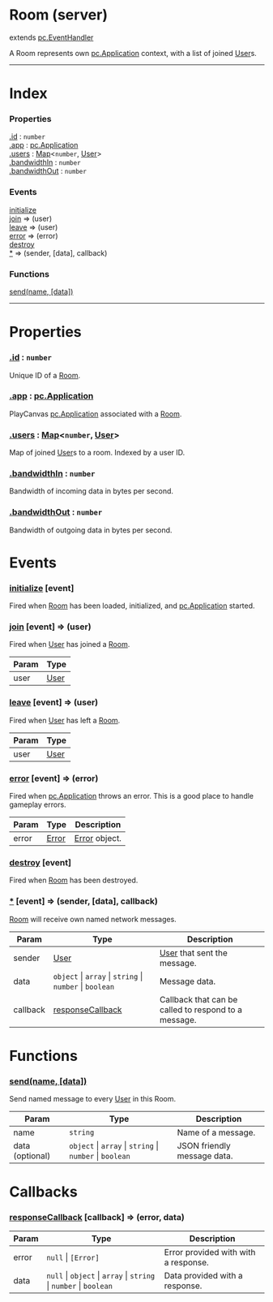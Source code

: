 # Room (server)
extends [pc.EventHandler]

A Room represents own [pc.Application] context, with a list of joined [User]s.

---

# Index

### Properties

<a href='#property_id'>.id</a> : `number`  
<a href='#property_app'>.app</a> : [pc.Application]  
<a href='#property_users'>.users</a> : [Map]<`number`, [User]>  
<a href='#property_bandwidthIn'>.bandwidthIn</a> : `number`  
<a href='#property_bandwidthOut'>.bandwidthOut</a> : `number`  

### Events

<a href='#event_initialize'>initialize</a>  
<a href='#event_join'>join</a> => (user)  
<a href='#event_leave'>leave</a> => (user)  
<a href='#event_error'>error</a> => (error)  
<a href='#event_destroy'>destroy</a>  
<a href='#event_*'>*</a> => (sender, [data], callback)  

### Functions

<a href='#function_send'>send(name, [data])</a>  


---


# Properties

<a name='property_id'></a>
### <a href='#property_id'>.id</a> : `number`  
Unique ID of a [Room].

<a name='property_app'></a>
### <a href='#property_app'>.app</a> : [pc.Application]  
PlayCanvas [pc.Application] associated with a [Room].

<a name='property_users'></a>
### <a href='#property_users'>.users</a> : [Map]<`number`, [User]>  
Map of joined [User]s to a room. Indexed by a user ID.

<a name='property_bandwidthIn'></a>
### <a href='#property_bandwidthIn'>.bandwidthIn</a> : `number`  
Bandwidth of incoming data in bytes per second.

<a name='property_bandwidthOut'></a>
### <a href='#property_bandwidthOut'>.bandwidthOut</a> : `number`  
Bandwidth of outgoing data in bytes per second.



# Events

<a name='event_initialize'></a>
### <a href='#event_initialize'>initialize</a> [event]  
Fired when [Room] has been loaded, initialized, and [pc.Application] started.



<a name='event_join'></a>
### <a href='#event_join'>join</a> [event] => (user)  
Fired when [User] has joined a [Room].

| Param | Type |
| --- | --- |
| user | [User] |  


<a name='event_leave'></a>
### <a href='#event_leave'>leave</a> [event] => (user)  
Fired when [User] has left a [Room].

| Param | Type |
| --- | --- |
| user | [User] |  


<a name='event_error'></a>
### <a href='#event_error'>error</a> [event] => (error)  
Fired when [pc.Application] throws an error. This is a good place to handle gameplay errors.

| Param | Type | Description |
| --- | --- | --- |
| error | [Error] | [Error] object. |  


<a name='event_destroy'></a>
### <a href='#event_destroy'>destroy</a> [event]  
Fired when [Room] has been destroyed.



<a name='event_*'></a>
### <a href='#event_*'>*</a> [event] => (sender, [data], callback)  
[Room] will receive own named network messages.

| Param | Type | Description |
| --- | --- | --- |
| sender | [User] | [User] that sent the message. |  
| data | `object` &#124; `array` &#124; `string` &#124; `number` &#124; `boolean` | Message data. |  
| callback | <a href='#callback_responseCallback'>responseCallback</a> | Callback that can be called to respond to a message. |  


# Functions

<a name='function_send'></a>
### <a href='#function_send'>send(name, [data])</a>  

Send named message to every [User] in this Room.

| Param | Type | Description |
| --- | --- | --- |
| name | `string` | Name of a message. |  
| data (optional) | `object` &#124; `array` &#124; `string` &#124; `number` &#124; `boolean` | JSON friendly message data. |  



# Callbacks

<a name='callback_responseCallback'></a>
### <a href='#callback_responseCallback'>responseCallback</a> [callback] => (error, data)  

| Param | Type | Description |
| --- | --- | --- |
| error | ````null```` &#124; ```[Error]``` | Error provided with with a response. |  
| data | ````null```` &#124; ````object```` &#124; ````array```` &#124; ````string```` &#124; ````number```` &#124; ````boolean```` | Data provided with a response. |  




[pc.EventHandler]: https://developer.playcanvas.com/en/api/pc.EventHandler.html  
[User]: ./User.md  
[Room]: ./Room.md  
[pc.Application]: https://developer.playcanvas.com/en/api/pc.Application.html  
[Error]: https://developer.mozilla.org/en-US/docs/Web/JavaScript/Reference/Global_Objects/Error  
[Map]: https://developer.mozilla.org/en-US/docs/Web/JavaScript/Reference/Global_Objects/Map  
